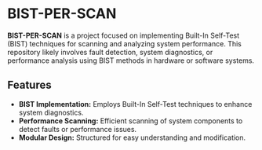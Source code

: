 # BIST-PER-SCAN

**BIST-PER-SCAN** is a project focused on implementing Built-In Self-Test (BIST) techniques for scanning and analyzing system performance. This repository likely involves fault detection, system diagnostics, or performance analysis using BIST methods in hardware or software systems.

## Features

- **BIST Implementation:** Employs Built-In Self-Test techniques to enhance system diagnostics.
- **Performance Scanning:** Efficient scanning of system components to detect faults or performance issues.
- **Modular Design:** Structured for easy understanding and modification.


